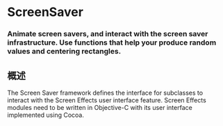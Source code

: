 # ScreenSaver
### Animate screen savers, and interact with the screen saver infrastructure. Use functions that help your produce random values and centering rectangles.
## 概述
The Screen Saver framework defines the interface for subclasses to interact with the Screen Effects user interface feature. Screen Effects modules need to be written in Objective-C with its user interface implemented using Cocoa.
